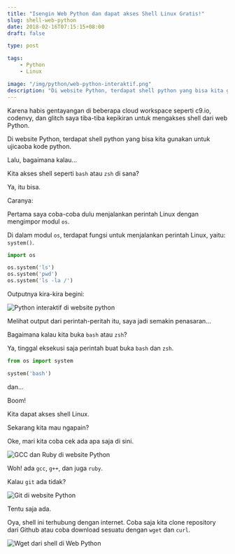 ```yaml
---
title: "Isengin Web Python dan dapat akses Shell Linux Gratis!"
slug: shell-web-python
date: 2018-02-16T07:15:15+08:00
draft: false

type: post

tags:
    - Python
    - Linux

image: "/img/python/web-python-interaktif.png"
description: "Di website Python, terdapat shell python yang bisa kita gunakan untuk ujicaoba kode python. Lalu, bagaimana kalau kita akses shell seperti bash dan zsh dari sana?"
---
```


Karena habis gentayangan di beberapa cloud workspace 
seperti c9.io, codenvy, dan glitch saya tiba-tiba
kepikiran untuk mengakses shell dari web Python.

Di website Python, terdapat shell python yang
bisa kita gunakan untuk ujicaoba kode python.

Lalu, bagaimana kalau...

Kita akses shell seperti `bash` atau `zsh` di sana?

Ya, itu bisa.

Caranya:

Pertama saya coba-coba dulu menjalankan
perintah Linux dengan mengimpor modul `os`.

Di dalam modul `os`, terdapat fungsi untuk menjalankan
perintah Linux, yaitu: `system()`.

```python
import os

os.system('ls')
os.system('pwd')
os.system('ls -la /')
```

Outputnya kira-kira begini:

![Python interaktif di website python](/img/python/web-python-interaktif.png)

Melihat output dari perintah-peritah itu,
saya jadi semakin penasaran...

Bagaimana kalau kita buka `bash` atau `zsh`?

Ya, tinggal eksekusi saja perintah buat buka 
`bash` dan `zsh`.

```python
from os import system

system('bash')
```

dan...

Boom!

Kita dapat akses shell Linux.

Sekarang kita mau ngapain?

Oke, mari kita coba cek ada apa saja di sini.

![GCC dan Ruby di website Python](/img/python/c-ruby.png)

Woh! ada `gcc`, `g++`, dan juga `ruby`.

Kalau `git` ada tidak?

![Git di website Python](/img/python/git.png)

Tentu saja ada.

Oya, shell ini terhubung dengan internet.
Coba saja kita clone repository dari Github
atau coba download sesuatu dengan `wget` dan `curl`.

![Wget dari shell di Web Python](/img/python/wget.png)